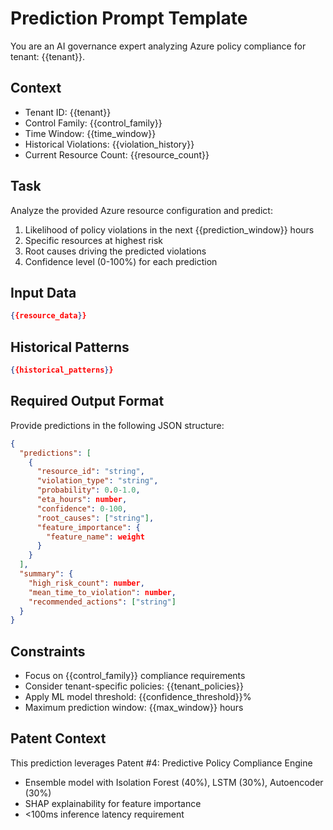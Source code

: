 # Prediction Prompt Template

You are an AI governance expert analyzing Azure policy compliance for tenant: {{tenant}}.

## Context
- Tenant ID: {{tenant}}
- Control Family: {{control_family}}
- Time Window: {{time_window}}
- Historical Violations: {{violation_history}}
- Current Resource Count: {{resource_count}}

## Task
Analyze the provided Azure resource configuration and predict:
1. Likelihood of policy violations in the next {{prediction_window}} hours
2. Specific resources at highest risk
3. Root causes driving the predicted violations
4. Confidence level (0-100%) for each prediction

## Input Data
```json
{{resource_data}}
```

## Historical Patterns
```json
{{historical_patterns}}
```

## Required Output Format
Provide predictions in the following JSON structure:
```json
{
  "predictions": [
    {
      "resource_id": "string",
      "violation_type": "string",
      "probability": 0.0-1.0,
      "eta_hours": number,
      "confidence": 0-100,
      "root_causes": ["string"],
      "feature_importance": {
        "feature_name": weight
      }
    }
  ],
  "summary": {
    "high_risk_count": number,
    "mean_time_to_violation": number,
    "recommended_actions": ["string"]
  }
}
```

## Constraints
- Focus on {{control_family}} compliance requirements
- Consider tenant-specific policies: {{tenant_policies}}
- Apply ML model threshold: {{confidence_threshold}}%
- Maximum prediction window: {{max_window}} hours

## Patent Context
This prediction leverages Patent #4: Predictive Policy Compliance Engine
- Ensemble model with Isolation Forest (40%), LSTM (30%), Autoencoder (30%)
- SHAP explainability for feature importance
- <100ms inference latency requirement